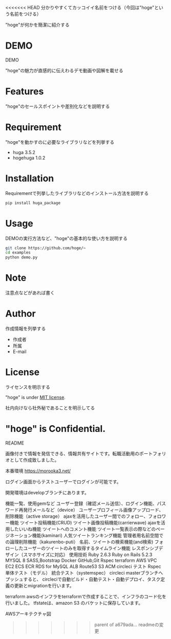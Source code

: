 <<<<<<< HEAD
分かりやすくてカッコイイ名前をつける（今回は"hoge"という名前をつける）
 
"hoge"が何かを簡潔に紹介する
 
# DEMO

DEMO
 
"hoge"の魅力が直感的に伝えわるデモ動画や図解を載せる
 
# Features
 
"hoge"のセールスポイントや差別化などを説明する
 
# Requirement
 
"hoge"を動かすのに必要なライブラリなどを列挙する
 
* huga 3.5.2
* hogehuga 1.0.2
 
# Installation
 
Requirementで列挙したライブラリなどのインストール方法を説明する
 
```bash
pip install huga_package
```
 
# Usage
 
DEMOの実行方法など、"hoge"の基本的な使い方を説明する
 
```bash
git clone https://github.com/hoge/~
cd examples
python demo.py
```
 
# Note
 
注意点などがあれば書く
 
# Author
 
作成情報を列挙する
 
* 作成者
* 所属
* E-mail
 
# License
ライセンスを明示する
 
"hoge" is under [MIT license](https://en.wikipedia.org/wiki/MIT_License).
 
社内向けなら社外秘であることを明示してる
 
"hoge" is Confidential.
=======
README

画像付きで情報を発信できる、情報共有サイトです。転職活動用のポートフォリオとして作成致しました。

本番環境
https://morooka3.net/

ログイン画面からテストユーザーでログインが可能です。

開発環境はdevelopブランチにあります。

機能一覧、使用gemなど
ユーザー登録（確認メール送信）、ログイン機能、パスワード再発行メールなど（device）
ユーザープロフィール画像アップロード、削除機能（active storage）
ajaxを活用したユーザー間でのフォロー、フォロワー機能
ツイート投稿機能(CRUD)
ツイート画像投稿機能(carrierwave)
ajaxを活用したいいね機能
ツイートへのコメント機能
ツイート一覧表示の際などのページネーション機能(kaminari)
人気ツイートランキング機能
管理者用名前空間での論理削除機能（kakurenbo-puti）
名前、ツイートの検索機能(and検索)
フォローしたユーザーのツイートのみを取得するタイムライン機能
レスポンシブデザイン（スマホサイズに対応）
使用技術
Ruby 2.6.3
Ruby on Rails 5.2.3
MYSQL 8
SASS,Bootstrap
Docker
GitHub,Git
Rspec
terraform
AWS
VPC
EC2
ECS
ECR
RDS for MySQL
ALB
Route53
S3
ACM
circleci
テスト
Rspec
単体テスト（モデル）
統合テスト（systemspec）
circleci
masterブランチへプッシュすると、 circleciで自動ビルド・自動テスト・自動デプロイ、タスク定義の更新とmigrationを行います。

terraform
awsのインフラをterraformで作成することで、インフラのコード化を行いました。 tfstateは、amazon S3 のバケットに保存しています。

AWSアーキテクチャ図
>>>>>>> parent of a679ada... readmeの変更

